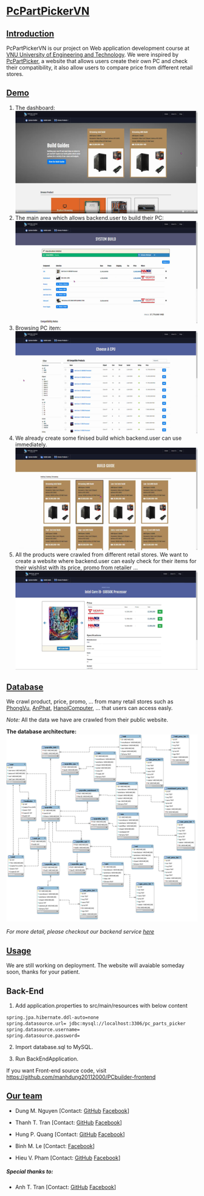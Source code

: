 # [PcPartPickerVN](name)

## [Introduction](#introduction)
PcPartPickerVN is our project on Web application development course at [VNU University of Engineering and Technology](http://uet.vnu.edu.vn/).
We were inspired by [PcPartPicker](http://pcpartpicker.com), a website that allows users create their own PC and check their compatibility, it also allow users to compare price from different retail stores.

## [Demo](demo)

1. The dashboard:
![Dashboard](src/main/frontend/images/dashboard.png)
2. The main area which allows backend.user to build their PC:
![Main area](src/main/frontend/images/build-pc.png)
3. Browsing PC item:
![Browsing](src/main/frontend/images/browse-product.png)
4. We already create some finised build which backend.user can use immediately.
![Guild](src/main/frontend/images/guild.png)
5. All the products were crawled from different retail stores. We want to create a website where backend.user can easly check for their items for their wishlist with its price, promo from retailer ...
![Product-detail](src/main/frontend/images/view-product.png)

## [Database](data)
We crawl product, price, promo, ... from many retail stores such as [PhongVu](https://phongvu.vn/), [AnPhat](https://www.anphatpc.com.vn/), [HanoiComputer](https://www.hanoicomputer.vn/), ... that users can access easly.

*Note:* All the data we have are crawled from their public website.

**The database architecture:**
![DB-Architecture](src/main/frontend/images/database.jpg)

*For more detail, please checkout our backend service [here](https://github.com/amaggat/PcPartPickerVN_BackEndService)*

## [Usage](usage)
We are still working on deployment. 
The website will avaiable someday soon, thanks for your patient.

## Back-End

1. Add application.properties to src/main/resources with below content

```
spring.jpa.hibernate.ddl-auto=none
spring.datasource.url= jdbc:mysql://localhost:3306/pc_parts_picker
spring.datasource.username= 
spring.datasource.password=  
```

2. Import database.sql to MySQL.

3. Run BackEndApplication.

If you want Front-end source code, visit https://github.com/manhdung20112000/PCbuilder-frontend

## [Our team](team)
- Dung M. Nguyen 
[Contact: [GitHub](https://github.com/manhdung20112000) [Facebook](https://www.facebook.com/nmd2000)]

- Thanh T. Tran
[Contact: [GitHub](https://github.com/amaggat) [Facebook](https://www.facebook.com/messages/t/100005149897099)]

- Hung P. Quang
[Contact: [GitHub](https://github.com/heor2807) [Facebook](https://www.facebook.com/srw.king)]

- Binh M. Le
[Contact: [Facebook](https://www.facebook.com/luke.shrek)]

- Hieu V. Pham
[Contact: [GitHub](https://github.com/hieuphamjr) [Facebook](https://www.facebook.com/HieuPhamJR11)]

##### *Special thanks to:*
- Anh T. Tran
[Contact: [GitHub](https://github.com/zzNuAzz) [Facebook](https://www.facebook.com/SoNguyenTo216/)]



